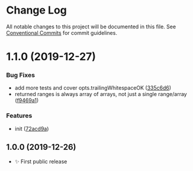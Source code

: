 # Change Log

All notable changes to this project will be documented in this file.
See [Conventional Commits](https://conventionalcommits.org) for commit guidelines.

# 1.1.0 (2019-12-27)


### Bug Fixes

* add more tests and cover opts.trailingWhitespaceOK ([335c6d6](https://gitlab.com/codsen/codsen/commit/335c6d63fa3ff0b324f5d191350fc0e593e88430))
* returned ranges is always array of arrays, not just a single range/array ([f9469a1](https://gitlab.com/codsen/codsen/commit/f9469a1f53aa13c7f85eb953e35428a735232cd1))


### Features

* init ([72acd9a](https://gitlab.com/codsen/codsen/commit/72acd9a022fbf4db0116e3d19b0a5dc451581200))





## 1.0.0 (2019-12-26)

- ✨ First public release
